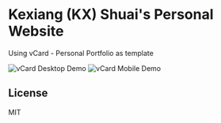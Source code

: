 # Kexiang (KX) Shuai's Personal Website

Using vCard - Personal Portfolio as template

![vCard Desktop Demo](./website-demo-image/desktop.png "Desktop Demo")
![vCard Mobile Demo](./website-demo-image/mobile.png "Mobile Demo")

## License

MIT